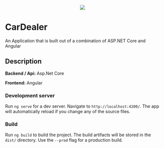 <p align="center"><img src="https://content.philipp-moser.de/GitHub/6a1a1e06-b360-4f93-8ef7-4070cfada4dc.jpg"></p>

# CarDealer
An Application that is built out of a combination of ASP.NET Core and Angular



## Description
**Backend / Api:** Asp.Net Core

**Frontend:** Angular



### Development server
Run `ng serve` for a dev server. Navigate to `http://localhost:4200/`. The app will automatically reload if you change any of the source files.

### Build
Run `ng build` to build the project. The build artifacts will be stored in the `dist/` directory. Use the `--prod` flag for a production build.
